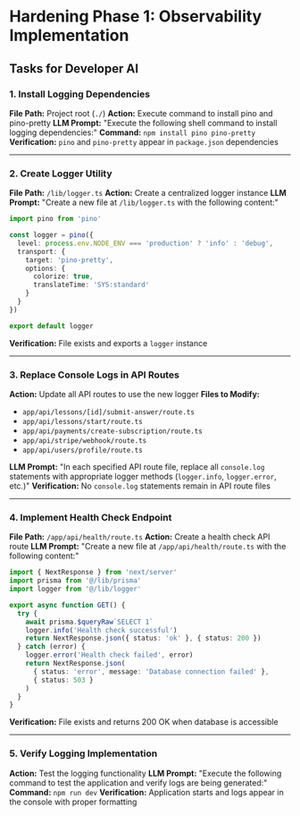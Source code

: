 # Hardening Phase 1: Observability Implementation

## Tasks for Developer AI

### 1. Install Logging Dependencies
**File Path:** Project root (`./`)
**Action:** Execute command to install pino and pino-pretty
**LLM Prompt:** "Execute the following shell command to install logging dependencies:"
**Command:** `npm install pino pino-pretty`
**Verification:** `pino` and `pino-pretty` appear in `package.json` dependencies

---

### 2. Create Logger Utility
**File Path:** `/lib/logger.ts`
**Action:** Create a centralized logger instance
**LLM Prompt:** "Create a new file at `/lib/logger.ts` with the following content:"
```typescript
import pino from 'pino'

const logger = pino({
  level: process.env.NODE_ENV === 'production' ? 'info' : 'debug',
  transport: {
    target: 'pino-pretty',
    options: {
      colorize: true,
      translateTime: 'SYS:standard'
    }
  }
})

export default logger
```
**Verification:** File exists and exports a `logger` instance

---

### 3. Replace Console Logs in API Routes
**Action:** Update all API routes to use the new logger
**Files to Modify:**
- `app/api/lessons/[id]/submit-answer/route.ts`
- `app/api/lessons/start/route.ts`
- `app/api/payments/create-subscription/route.ts`
- `app/api/stripe/webhook/route.ts`
- `app/api/users/profile/route.ts`

**LLM Prompt:** "In each specified API route file, replace all `console.log` statements with appropriate logger methods (`logger.info`, `logger.error`, etc.)"
**Verification:** No `console.log` statements remain in API route files

---

### 4. Implement Health Check Endpoint
**File Path:** `/app/api/health/route.ts`
**Action:** Create a health check API route
**LLM Prompt:** "Create a new file at `/app/api/health/route.ts` with the following content:"
```typescript
import { NextResponse } from 'next/server'
import prisma from '@/lib/prisma'
import logger from '@/lib/logger'

export async function GET() {
  try {
    await prisma.$queryRaw`SELECT 1`
    logger.info('Health check successful')
    return NextResponse.json({ status: 'ok' }, { status: 200 })
  } catch (error) {
    logger.error('Health check failed', error)
    return NextResponse.json(
      { status: 'error', message: 'Database connection failed' },
      { status: 503 }
    )
  }
}
```
**Verification:** File exists and returns 200 OK when database is accessible

---

### 5. Verify Logging Implementation
**Action:** Test the logging functionality
**LLM Prompt:** "Execute the following command to test the application and verify logs are being generated:"
**Command:** `npm run dev`
**Verification:** Application starts and logs appear in the console with proper formatting